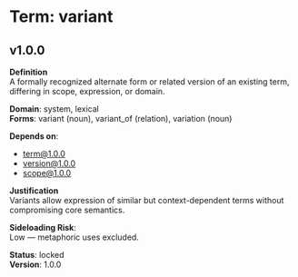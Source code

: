 # Term: variant

## v1.0.0

**Definition**  
A formally recognized alternate form or related version of an existing term, differing in scope, expression, or domain.

**Domain**: system, lexical  
**Forms**: variant (noun), variant_of (relation), variation (noun)

**Depends on**:  
- term@1.0.0  
- version@1.0.0  
- scope@1.0.0

**Justification**  
Variants allow expression of similar but context-dependent terms without compromising core semantics.

**Sideloading Risk**:  
Low — metaphoric uses excluded.

**Status**: locked  
**Version**: 1.0.0
